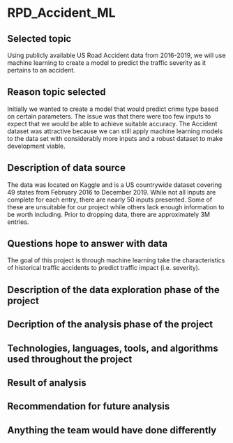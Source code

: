 # RPD_Accident_ML

## Selected topic
Using publicly available US Road Accident data from 2016-2019, we will use machine learning to create a model to predict the traffic severity as it pertains to an accident. 

## Reason topic selected 
Initially we wanted to create a model that would predict crime type based on certain parameters. The issue was that there were too few inputs to expect that we would be able to achieve suitable accuracy. The Accident dataset was attractive because we can still apply machine learning models to the data set with considerably more inputs and a robust dataset to make development viable.  

## Description of data source
The data was located on Kaggle and is a US countrywide dataset covering 49 states from February 2016 to December 2019. While not all inputs are complete for each entry, there are nearly 50 inputs presented. Some of these are unsuitable for our project while others lack enough information to be worth including. Prior to dropping data, there are approximately 3M entries.  

## Questions hope to answer with data
The goal of this project is through machine learning take the characteristics of historical traffic accidents to predict traffic impact (i.e. severity). 

## Description of the data exploration phase of the project


## Decription of the analysis phase of the project


## Technologies, languages, tools, and algorithms used throughout the project


## Result of analysis


## Recommendation for future analysis


## Anything the team would have done differently

